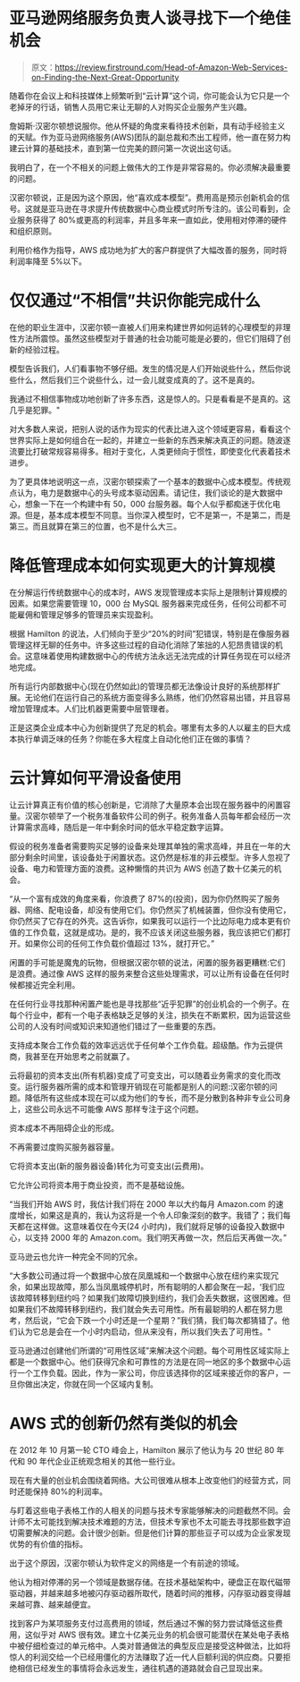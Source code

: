 # 亚马逊网络服务负责人谈寻找下一个绝佳机会

> 原文：<https://review.firstround.com/Head-of-Amazon-Web-Services-on-Finding-the-Next-Great-Opportunity>

随着你在会议上和科技媒体上频繁听到“云计算”这个词，你可能会认为它只是一个老掉牙的行话，销售人员用它来让无聊的人对购买企业服务产生兴趣。

詹姆斯·汉密尔顿想说服你。他从怀疑的角度来看待技术创新，具有动手经验主义的天赋。作为亚马逊网络服务(AWS)团队的副总裁和杰出工程师，他一直在努力构建云计算的基础技术，直到第一位完美的顾问第一次说出这句话。

我明白了，在一个不相关的问题上做伟大的工作是非常容易的。你必须解决最重要的问题。

汉密尔顿说，正是因为这个原因，他“喜欢成本模型”。费用高是预示创新机会的信号。这就是亚马逊在寻求提升传统数据中心商业模式时所专注的。该公司看到，企业服务获得了 80%或更高的利润率，并且多年来一直如此，使用相对停滞的硬件和组织原则。

利用价格作为指导，AWS 成功地为扩大的客户群提供了大幅改善的服务，同时将利润率降至 5%以下。

# 仅仅通过“不相信”共识你能完成什么

在他的职业生涯中，汉密尔顿一直被人们用来构建世界如何运转的心理模型的非理性方法所震惊。虽然这些模型对于普通的社会功能可能是必要的，但它们阻碍了创新的经验过程。

模型告诉我们，人们看事物不够仔细。发生的情况是人们开始说些什么，然后你说些什么，然后我们三个说些什么，过一会儿就变成真的了。这不是真的。

我通过不相信事物成功地创新了许多东西，这是惊人的。只是看看是不是真的。这几乎是犯罪。"

对大多数人来说，把别人说的话作为现实的代表比进入这个领域更容易，看看这个世界实际上是如何组合在一起的，并建立一些新的东西来解决真正的问题。随波逐流要比打破常规容易得多。相对于变化，人类更倾向于惯性，即使变化代表着技术进步。

为了更具体地说明这一点，汉密尔顿探索了一个基本的数据中心成本模型。传统观点认为，电力是数据中心的头号成本驱动因素。请记住，我们谈论的是大数据中心，想象一下在一个构建中有 50，000 台服务器。每个人似乎都痴迷于优化电源。但是，基本成本模型不同意。当你深入模型时，它不是第一，不是第二，而是第三。而且就算在第三的位置，也不是什么大三。

# 降低管理成本如何实现更大的计算规模

在分解运行传统数据中心的成本时，AWS 发现管理成本实际上是限制计算规模的因素。如果您需要管理 10，000 台 MySQL 服务器来完成任务，任何公司都不可能雇佣和管理足够多的管理员来实现盈利。

根据 Hamilton 的说法，人们倾向于至少“20%的时间”犯错误，特别是在像服务器管理这样无聊的任务中。许多这些过程的自动化消除了笨拙的人犯昂贵错误的机会。这意味着使用构建数据中心的传统方法永远无法完成的计算任务现在可以经济地完成。

所有运行内部数据中心(现在仍然如此)的管理员都无法像设计良好的系统那样扩展。无论他们在运行自己的系统方面变得多么熟练，他们仍然容易出错，并且容易增加管理成本。人们比机器更需要中层管理者。

正是这类企业成本中心为创新提供了充足的机会。哪里有太多的人以雇主的巨大成本执行单调乏味的任务？你能在多大程度上自动化他们正在做的事情？

# 云计算如何平滑设备使用

让云计算真正有价值的核心创新是，它消除了大量原本会出现在服务器中的闲置容量。汉密尔顿举了一个税务准备软件公司的例子。税务准备人员每年都会经历一次计算需求高峰，随后是一年中剩余时间的低水平稳定数字运算。

假设的税务准备者需要购买足够的设备来处理其单独的需求高峰，并且在一年的大部分剩余时间里，该设备处于闲置状态。这仍然是标准的非云模型。许多人忽视了设备、电力和管理方面的浪费。这种懒惰的共识为 AWS 创造了数十亿美元的机会。

“从一个富有成效的角度来看，你浪费了 87%的(投资)，因为你仍然购买了服务器、网络、配电设备，却没有使用它们。你仍然买了机械装置，但你没有使用它，你仍然买了它存在的外壳。这告诉你，如果我可以运行一个比边际电力成本更有价值的工作负载，这就是成功。是的，我不应该关闭这些服务器，我应该把它们都打开。如果你公司的任何工作负载价值超过 13%，就打开它。”

闲置的手可能是魔鬼的玩物，但根据汉密尔顿的说法，闲置的服务器更糟糕:它们是浪费。通过像 AWS 这样的服务来整合这些处理需求，可以让所有设备在任何时候都接近完全利用。

在任何行业寻找那种闲置产能也是寻找那些“近乎犯罪”的创业机会的一个例子。在每个行业中，都有一个电子表格缺乏足够的关注，损失在不断累积，因为运营这些公司的人没有时间或知识来知道他们错过了一些重要的东西。

支持成本聚合工作负载的效率远远优于任何单个工作负载。超级酷。作为云提供商，我甚至在开始思考之前就赢了。

云将最初的资本支出(所有机器)变成了可变支出，可以随着业务需求的变化而改变。运行服务器所需的成本和管理开销现在可能都是别人的问题:汉密尔顿的问题。降低所有这些成本现在可以成为他们的专长，而不是分散到各种非专业公司身上，这些公司永远不可能像 AWS 那样专注于这个问题。

资本成本不再阻碍企业的形成。

不再需要过度购买服务器容量。

它将资本支出(新的服务器设备)转化为可变支出(云费用)。

它允许公司将资本用于商业投资，而不是基础设施。

“当我们开始 AWS 时，我估计我们将在 2000 年以大约每月 Amazon.com 的速度增长，如果这是真的，我认为这将是一个令人印象深刻的数字。我错了；我们每天都在这样做。这意味着仅在今天(24 小时内)，我们就将足够的设备投入数据中心，以支持 2000 年的 Amazon.com。我们明天再做一次，然后后天再做一次。”

亚马逊云也允许一种完全不同的冗余。

“大多数公司通过将一个数据中心放在凤凰城和一个数据中心放在纽约来实现冗余，如果出现故障，那么当凤凰城停机时，所有聪明的人都会聚在一起，‘我们应该故障转移到纽约吗？如果我们故障切换到纽约，我们会丢失数据，这很困难。但如果我们不故障转移到纽约，我们就会失去可用性。所有最聪明的人都在努力思考，然后说，“它会下跌一个小时还是一个星期？”我们猜，我们每次都猜错了。他们认为它总是会在一个小时内启动，但从来没有，所以我们失去了可用性。"

亚马逊通过创建他们所谓的“可用性区域”来解决这个问题。每个可用性区域实际上都是一个数据中心。他们获得冗余和可靠性的方法是在同一地区的多个数据中心运行一个工作负载。因此，作为一家公司，你应该选择你的区域来接近你的客户，一旦你做出决定，你就在同一个区域内复制。

# AWS 式的创新仍然有类似的机会

在 2012 年 10 月第一轮 CTO 峰会上，Hamilton 展示了他认为与 20 世纪 80 年代和 90 年代企业正统观念相关的其他一些行业。

现在有大量的创业机会围绕着网络。大公司很难从根本上改变他们的经营方式，同时还能保持 80%的利润率。

与盯着这些电子表格工作的人相关的问题与技术专家能够解决的问题截然不同。会计师不太可能找到解决技术难题的方法，但技术专家也不太可能去寻找那些数字迫切需要解决的问题。会计很少创新。但是他们计算的那些豆子可以成为企业家发现优势的有价值的指标。

出于这个原因，汉密尔顿认为软件定义的网络是一个有前途的领域。

他认为相对停滞的另一个领域是数据存储。在技术基础架构中，硬盘正在取代磁带驱动器，并越来越多地被闪存驱动器所取代，随着时间的推移，闪存驱动器变得越来越可靠、越来越便宜。

找到客户为某项服务支付过高费用的领域，然后通过不懈的努力尝试降低这些费用，这似乎对 AWS 很有效。建立十亿美元业务的机会很可能潜伏在某处电子表格中被仔细检查过的单元格中。人类对普通做法的典型反应是接受这种做法，比如将惊人的利润交给一个已经用僵化的方法赚取了近一代人巨额利润的供应商。只要拒绝相信已经发生的事情将会永远发生，通往机遇的道路就会自己显现出来。